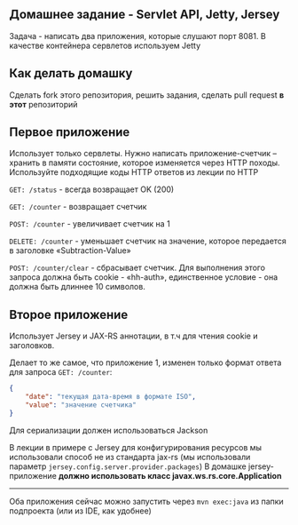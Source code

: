 ## Домашнее задание - Servlet API, Jetty, Jersey

Задача - написать два приложения, которые слушают порт 8081. В качестве контейнера сервлетов используем Jetty

## Как делать домашку

Сделать fork этого репозитория, решить задания, сделать pull request **в этот** репозиторий

## Первое приложение

Использует только сервлеты. Нужно написать приложение-счетчик – хранить в памяти состояние, 
которое изменяется через HTTP походы. Используйте подходящие коды HTTP ответов из лекции по HTTP

`GET: /status` - всегда возвращает OK (200)

`GET: /counter` - возвращает счетчик

`POST: /counter` - увеличивает счетчик на 1

`DELETE: /counter` - уменьшает счетчик на значение, которое передается в заголовке «Subtraction-Value»

`POST: /counter/clear` - сбрасывает счетчик. 
Для выполнения этого запроса должна быть cookie - «hh-auth», единственное условие - она должна быть длиннее 10 символов. 

## Второе приложение

Использует Jersey и JAX-RS аннотации, в т.ч для чтения cookie и заголовков.

Делает то же самое, что приложение 1, изменен только формат ответа для запроса `GET: /counter`:
```json
{
    "date": "текущая дата-время в формате ISO",
    "value": "значение счетчика"
}
```
Для сериализации должен использоваться Jackson

В лекции в примере с Jersey для конфигурирования ресурсов мы использовали способ не из стандарта jax-rs
(мы использовали параметр `jersey.config.server.provider.packages`)
В домашке jersey-приложение **должно использовать класс javax.ws.rs.core.Application**

---
Оба приложения сейчас можно запустить через `mvn exec:java` из папки подпроекта (или из IDE, как удобнее)
